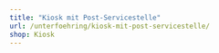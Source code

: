 ```yaml
---
title: "Kiosk mit Post-Servicestelle"
url: /unterfoehring/kiosk-mit-post-servicestelle/
shop: Kiosk
---
```

